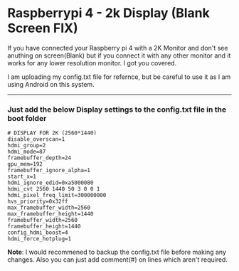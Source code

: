 # Raspberrypi 4 - 2k Display (Blank Screen FIX)
If you have connected your Raspberry pi 4 with a 2K Monitor and don't see anuthing on screen(Blank) but if you connect it with any other monitor and it works for any lower resolution monitor. I got you covered.

I am uploading my config.txt file for refernce, but be careful to use it as I am using Android on this system.

---------------
### Just add the below Display settings to the config.txt file in the boot folder

```
# DISPLAY FOR 2K (2560*1440)
disable_overscan=1
hdmi_group=2
hdmi_mode=87
framebuffer_depth=24
gpu_mem=192
framebuffer_ignore_alpha=1
start_x=1
hdmi_ignore_edid=0xa5000080
hdmi_cvt 2560 1440 50 3 0 0 1
hdmi_pixel_freq_limit=300000000
hvs_priority=0x32ff
max_framebuffer_width=2560
max_framebuffer_height=1440
framebuffer_width=2560
framebuffer_height=1440
config_hdmi_boost=4
hdmi_force_hotplug=1
```

**Note**: I would recommened to backup the config.txt file before making any changes. Also you can just add comment(#) on lines which aren't required. 




